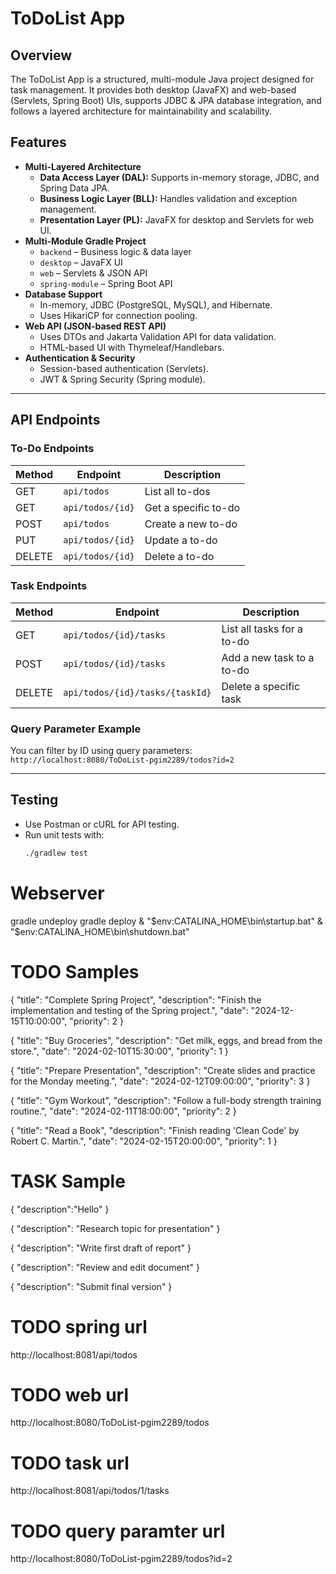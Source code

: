 # ToDoList App  

## Overview  
The ToDoList App is a structured, multi-module Java project designed for task management. It provides both desktop (JavaFX) and web-based (Servlets, Spring Boot) UIs, supports JDBC & JPA database integration, and follows a layered architecture for maintainability and scalability.  

## Features  
- **Multi-Layered Architecture**  
  - **Data Access Layer (DAL):** Supports in-memory storage, JDBC, and Spring Data JPA.  
  - **Business Logic Layer (BLL):** Handles validation and exception management.  
  - **Presentation Layer (PL):** JavaFX for desktop and Servlets for web UI.  
- **Multi-Module Gradle Project**  
  - `backend` – Business logic & data layer  
  - `desktop` – JavaFX UI  
  - `web` – Servlets & JSON API  
  - `spring-module` – Spring Boot API  
- **Database Support**  
  - In-memory, JDBC (PostgreSQL, MySQL), and Hibernate.  
  - Uses HikariCP for connection pooling.  
- **Web API (JSON-based REST API)**  
  - Uses DTOs and Jakarta Validation API for data validation.  
  - HTML-based UI with Thymeleaf/Handlebars.  
- **Authentication & Security**  
  - Session-based authentication (Servlets).  
  - JWT & Spring Security (Spring module).  

---

## API Endpoints  

### To-Do Endpoints  
| Method | Endpoint | Description |
|--------|---------|-------------|
| GET | `api/todos` | List all to-dos |
| GET | `api/todos/{id}` | Get a specific to-do |
| POST | `api/todos` | Create a new to-do |
| PUT | `api/todos/{id}` | Update a to-do |
| DELETE | `api/todos/{id}` | Delete a to-do |

### Task Endpoints  
| Method | Endpoint | Description |
|--------|---------|-------------|
| GET | `api/todos/{id}/tasks` | List all tasks for a to-do |
| POST | `api/todos/{id}/tasks` | Add a new task to a to-do |
| DELETE | `api/todos/{id}/tasks/{taskId}` | Delete a specific task |

### Query Parameter Example  
You can filter by ID using query parameters:  
`http://localhost:8080/ToDoList-pgim2289/todos?id=2`  

---

## Testing  
- Use Postman or cURL for API testing.  
- Run unit tests with:  
  ```sh
  ./gradlew test  


# Webserver
gradle undeploy
gradle deploy
& "$env:CATALINA_HOME\bin\startup.bat"
& "$env:CATALINA_HOME\bin\shutdown.bat"

# TODO Samples
{
"title": "Complete Spring Project",
"description": "Finish the implementation and testing of the Spring project.",
"date": "2024-12-15T10:00:00",
"priority": 2
}

{
"title": "Buy Groceries",
"description": "Get milk, eggs, and bread from the store.",
"date": "2024-02-10T15:30:00",
"priority": 1
}

{
"title": "Prepare Presentation",
"description": "Create slides and practice for the Monday meeting.",
"date": "2024-02-12T09:00:00",
"priority": 3
}

{
"title": "Gym Workout",
"description": "Follow a full-body strength training routine.",
"date": "2024-02-11T18:00:00",
"priority": 2
}

{
"title": "Read a Book",
"description": "Finish reading 'Clean Code' by Robert C. Martin.",
"date": "2024-02-15T20:00:00",
"priority": 1
}

# TASK Sample

{
"description":"Hello"
}


{
"description": "Research topic for presentation"
}

{
"description": "Write first draft of report"
}

{
"description": "Review and edit document"
}

{
"description": "Submit final version"
}

# TODO spring url
http://localhost:8081/api/todos

# TODO web url
http://localhost:8080/ToDoList-pgim2289/todos

# TODO task url
http://localhost:8081/api/todos/1/tasks

# TODO query paramter url
http://localhost:8080/ToDoList-pgim2289/todos?id=2
